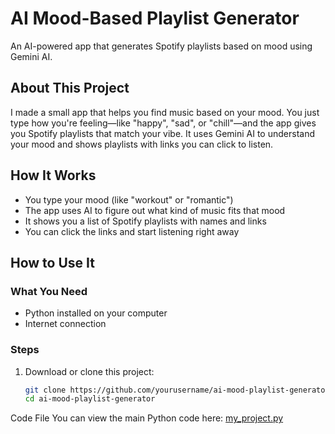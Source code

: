 # AI Mood-Based Playlist Generator
An AI-powered app that generates Spotify playlists based on mood using Gemini AI.

## About This Project
I made a small app that helps you find music based on your mood. You just type how you're feeling—like "happy", "sad", or "chill"—and the app gives you Spotify playlists that match your vibe. It uses Gemini AI to understand your mood and shows playlists with links you can click to listen.

## How It Works
- You type your mood (like "workout" or "romantic")
- The app uses AI to figure out what kind of music fits that mood
- It shows you a list of Spotify playlists with names and links
- You can click the links and start listening right away

## How to Use It

### What You Need
- Python installed on your computer
- Internet connection

### Steps
1. Download or clone this project:
   ```bash
   git clone https://github.com/yourusername/ai-mood-playlist-generator.git
   cd ai-mood-playlist-generator
Code File
You can view the main Python code here: [my_project.py](my_project.py)
